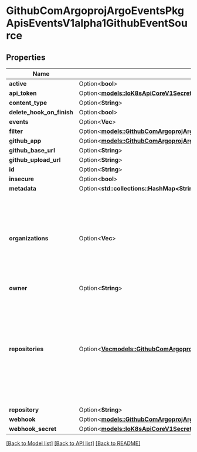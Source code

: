 # GithubComArgoprojArgoEventsPkgApisEventsV1alpha1GithubEventSource

## Properties

Name | Type | Description | Notes
------------ | ------------- | ------------- | -------------
**active** | Option<**bool**> |  | [optional]
**api_token** | Option<[**models::IoK8sApiCoreV1SecretKeySelector**](io.k8s.api.core.v1.SecretKeySelector.md)> |  | [optional]
**content_type** | Option<**String**> |  | [optional]
**delete_hook_on_finish** | Option<**bool**> |  | [optional]
**events** | Option<**Vec<String>**> |  | [optional]
**filter** | Option<[**models::GithubComArgoprojArgoEventsPkgApisEventsV1alpha1EventSourceFilter**](github.com.argoproj.argo_events.pkg.apis.events.v1alpha1.EventSourceFilter.md)> |  | [optional]
**github_app** | Option<[**models::GithubComArgoprojArgoEventsPkgApisEventsV1alpha1GithubAppCreds**](github.com.argoproj.argo_events.pkg.apis.events.v1alpha1.GithubAppCreds.md)> |  | [optional]
**github_base_url** | Option<**String**> |  | [optional]
**github_upload_url** | Option<**String**> |  | [optional]
**id** | Option<**String**> |  | [optional]
**insecure** | Option<**bool**> |  | [optional]
**metadata** | Option<**std::collections::HashMap<String, String>**> |  | [optional]
**organizations** | Option<**Vec<String>**> | Organizations holds the names of organizations (used for organization level webhooks). Not required if Repositories is set. | [optional]
**owner** | Option<**String**> |  | [optional]
**repositories** | Option<[**Vec<models::GithubComArgoprojArgoEventsPkgApisEventsV1alpha1OwnedRepositories>**](github.com.argoproj.argo_events.pkg.apis.events.v1alpha1.OwnedRepositories.md)> | Repositories holds the information of repositories, which uses repo owner as the key, and list of repo names as the value. Not required if Organizations is set. | [optional]
**repository** | Option<**String**> |  | [optional]
**webhook** | Option<[**models::GithubComArgoprojArgoEventsPkgApisEventsV1alpha1WebhookContext**](github.com.argoproj.argo_events.pkg.apis.events.v1alpha1.WebhookContext.md)> |  | [optional]
**webhook_secret** | Option<[**models::IoK8sApiCoreV1SecretKeySelector**](io.k8s.api.core.v1.SecretKeySelector.md)> |  | [optional]

[[Back to Model list]](../README.md#documentation-for-models) [[Back to API list]](../README.md#documentation-for-api-endpoints) [[Back to README]](../README.md)


